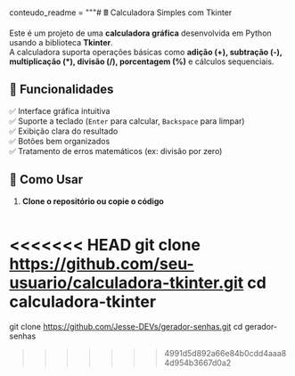 conteudo_readme = """# 🖩 Calculadora Simples com Tkinter

Este é um projeto de uma **calculadora gráfica** desenvolvida em Python usando a biblioteca **Tkinter**.  
A calculadora suporta operações básicas como **adição (+), subtração (-), multiplicação (*), divisão (/), porcentagem (%)** e cálculos sequenciais.

## 🚀 Funcionalidades
✅ Interface gráfica intuitiva  
✅ Suporte a teclado (`Enter` para calcular, `Backspace` para limpar)  
✅ Exibição clara do resultado  
✅ Botões bem organizados  
✅ Tratamento de erros matemáticos (ex: divisão por zero)

## 📌 Como Usar
1. **Clone o repositório ou copie o código**
   ```bash
<<<<<<< HEAD
   git clone https://github.com/seu-usuario/calculadora-tkinter.git
   cd calculadora-tkinter
=======
   git clone https://github.com/Jesse-DEVs/gerador-senhas.git
   cd gerador-senhas
>>>>>>> 4991d5d892a66e84b0cdd4aaa84d954b3667d0a2
